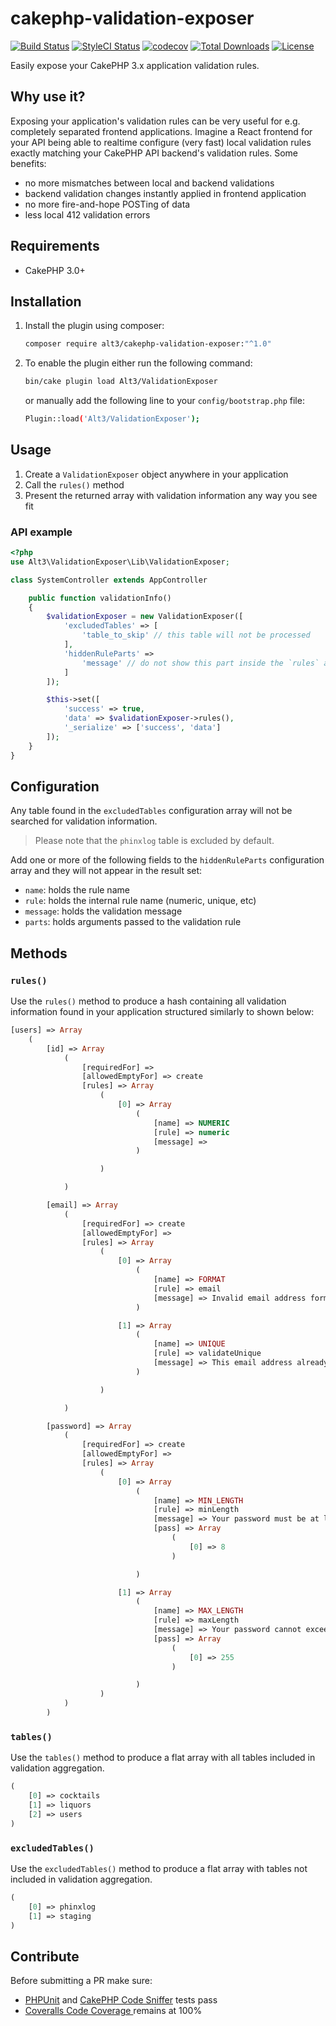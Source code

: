 # cakephp-validation-exposer

[![Build Status](https://img.shields.io/travis/alt3/cakephp-validation-exposer/master.svg?style=flat-square)](https://travis-ci.org/alt3/cakephp-validation-exposer)
[![StyleCI Status](https://styleci.io/repos/59366680/shield)](https://styleci.io/repos/59366680)
[![codecov](https://codecov.io/gh/alt3/cakephp-validation-exposer/branch/master/graph/badge.svg)](https://codecov.io/gh/alt3/cakephp-validation-exposer)
[![Total Downloads](https://img.shields.io/packagist/dt/alt3/cakephp-validation-exposer.svg?style=flat-square)](https://packagist.org/packages/alt3/cakephp-validation-exposer)
[![License](https://img.shields.io/badge/license-MIT-blue.svg?style=flat-square)](LICENSE.txt)

Easily expose your CakePHP 3.x application validation rules.

## Why use it?

Exposing your application's validation rules can be very useful for e.g.
completely separated frontend applications. Imagine a React frontend for your
API being able to realtime configure (very fast) local validation rules exactly
matching your CakePHP API backend's validation rules. Some benefits:

- no more mismatches between local and backend validations
- backend validation changes instantly applied in frontend application
- no more fire-and-hope POSTing of data
- less local 412 validation errors

## Requirements

* CakePHP 3.0+

## Installation

1. Install the plugin using composer:

    ```bash
    composer require alt3/cakephp-validation-exposer:"^1.0"
    ```

2. To enable the plugin either run the following command:

    ```bash
    bin/cake plugin load Alt3/ValidationExposer
    ```

    or manually add the following line to your `config/bootstrap.php` file:

    ```bash
    Plugin::load('Alt3/ValidationExposer');
    ```

## Usage

1. Create a `ValidationExposer` object anywhere in your application
2. Call the `rules()` method
3. Present the returned array with validation information any way you see fit

### API example


```php
<?php
use Alt3\ValidationExposer\Lib\ValidationExposer;

class SystemController extends AppController

    public function validationInfo()
    {
        $validationExposer = new ValidationExposer([
            'excludedTables' => [
                'table_to_skip' // this table will not be processed
            ],
            'hiddenRuleParts' =>
                'message' // do not show this part inside the `rules` array
            ]
        ]);

        $this->set([
            'success' => true,
            'data' => $validationExposer->rules(),
            '_serialize' => ['success', 'data']
        ]);
    }
}
```

## Configuration

Any table found in the `excludedTables` configuration array will not be
searched for validation information.

> Please note that the `phinxlog` table is excluded by default.

Add one or more of the following fields to the `hiddenRuleParts` configuration
array and they will not appear in the result set:

- `name`: holds the rule name
- `rule`: holds the internal rule name (numeric, unique, etc)
- `message`: holds the validation message
- `parts`: holds arguments passed to the validation rule

## Methods

### `rules()`

Use the `rules()` method to produce a hash containing all validation
information found in your application structured similarly to shown below:

```php
[users] => Array
    (
        [id] => Array
            (
                [requiredFor] =>
                [allowedEmptyFor] => create
                [rules] => Array
                    (
                        [0] => Array
                            (
                                [name] => NUMERIC
                                [rule] => numeric
                                [message] =>
                            )

                    )

            )

        [email] => Array
            (
                [requiredFor] => create
                [allowedEmptyFor] =>
                [rules] => Array
                    (
                        [0] => Array
                            (
                                [name] => FORMAT
                                [rule] => email
                                [message] => Invalid email address format.
                            )

                        [1] => Array
                            (
                                [name] => UNIQUE
                                [rule] => validateUnique
                                [message] => This email address already exists
                            )

                    )

            )

        [password] => Array
            (
                [requiredFor] => create
                [allowedEmptyFor] =>
                [rules] => Array
                    (
                        [0] => Array
                            (
                                [name] => MIN_LENGTH
                                [rule] => minLength
                                [message] => Your password must be at least {minLength} characters.
                                [pass] => Array
                                    (
                                        [0] => 8
                                    )

                            )

                        [1] => Array
                            (
                                [name] => MAX_LENGTH
                                [rule] => maxLength
                                [message] => Your password cannot exceed {maxLength} characters
                                [pass] => Array
                                    (
                                        [0] => 255
                                    )

                            )
                    )
            )
        )
````

### `tables()`

Use the `tables()` method to produce a flat array with all tables included
in validation aggregation.

```php
(
    [0] => cocktails
    [1] => liquors
    [2] => users
)
````

### `excludedTables()`

Use the `excludedTables()` method to produce a flat array with tables not
included in validation aggregation.

```php
(
    [0] => phinxlog
    [1] => staging
)
````

## Contribute

Before submitting a PR make sure:

- [PHPUnit](http://book.cakephp.org/3.0/en/development/testing.html#running-tests)
and [CakePHP Code Sniffer](https://github.com/cakephp/cakephp-codesniffer) tests pass
- [Coveralls Code Coverage ](https://coveralls.io/github/alt3/cakephp-validation-exposer) remains at 100%
